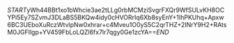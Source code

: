 $START$yWh44BBt1xo1bWhcie3ae2tLLg0rbMCMziSvgrFXQr9WfSULvKH8OCYPi5Ey7SZvmJ3DLaBS5BKQw4idy0cHVORrIq6Xb8syEnY+1IhPKUhq+Apxw6BC3UEboXuRczWtvlpNw0xhrar+c4Mveu1O0yS5C2qrTHZ+2INrY9H2+RAtsM0JGFIlgp+YV459FbLoLQZl6fx7lr7qgy0Ge1zcYA==$END$
